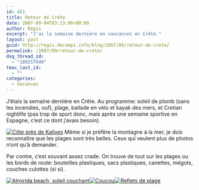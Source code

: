 ```yaml
---
id: 451
title: Retour de Crête
date: 2007-09-04T03:13:08+00:00
author: Régis
excerpt: "J'ai la semaine dernière en vancances en Crête."
layout: post
guid: http://regis.decamps.info/blog/2007/09/retour-de-crete/
permalink: /2007/09/retour-de-crete/
dsq_thread_id:
  - "189257040"
tmac_last_id:
  - ""
categories:
  - Vacances
---
```

J’étais la semaine dernière en Crête. Au programme: soleil de plomb (sans les incendies, ouf), plage, ballade en vélo et kayak des mers, et Cretian nightlife (pas trop de sport donc, mais après une semaine sportive en Espagne, c’est ce dont j’avais besoin).

[<img src='http://regis.decamps.info/blog/wp-content/uploads/2007/09/img_0540.thumbnail.JPG' alt='Côte près de Kalives' class="alignleft" />](http://regis.decamps.info/blog/wp-content/uploads/2007/09/img_0540.JPG "Côte près de Kalives") Même si je préfère la montagne à la mer, je dois reconnaître que les plages sont très belles. Ceux qui veulent plus de photos n’ont qu’à demander.

Par contre, c’est souvant assez crade. On trouve de tout sur les plages ou les bords de route: bouteilles plastiques, sacs plastiques, canettes, mégots, couches culottes (si si).

[![Almirida beach, soleil couchant](http://regis.decamps.info/blog/wp-content/uploads/2007/09/img_0533.thumbnail.JPG)](http://regis.decamps.info/blog/wp-content/uploads/2007/09/img_0533.JPG "Almirida beach, soleil couchant")[![Coucou](http://regis.decamps.info/blog/wp-content/uploads/2007/09/img_0600.thumbnail.JPG)](http://regis.decamps.info/blog/wp-content/uploads/2007/09/img_0600.JPG "Coucou")[![Reflets de plage](http://regis.decamps.info/blog/wp-content/uploads/2007/09/img_0546_beach_in_glasses.thumbnail.jpg)](http://regis.decamps.info/blog/wp-content/uploads/2007/09/img_0546_beach_in_glasses.jpg "Reflets de plage")
